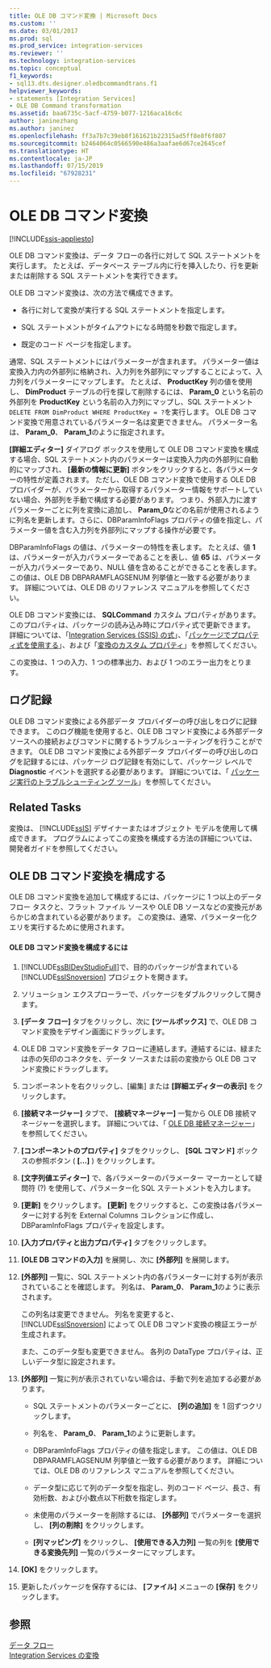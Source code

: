 ```yaml
---
title: OLE DB コマンド変換 | Microsoft Docs
ms.custom: ''
ms.date: 03/01/2017
ms.prod: sql
ms.prod_service: integration-services
ms.reviewer: ''
ms.technology: integration-services
ms.topic: conceptual
f1_keywords:
- sql13.dts.designer.oledbcommandtrans.f1
helpviewer_keywords:
- statements [Integration Services]
- OLE DB Command transformation
ms.assetid: baa6735c-5acf-4759-b077-1216aca16c6c
author: janinezhang
ms.author: janinez
ms.openlocfilehash: ff3a7b7c39eb8f161621b22315ad5ff8e8f6f807
ms.sourcegitcommit: b2464064c0566590e486a3aafae6d67ce2645cef
ms.translationtype: HT
ms.contentlocale: ja-JP
ms.lasthandoff: 07/15/2019
ms.locfileid: "67928231"
---
```

# <a name="ole-db-command-transformation"></a>OLE DB コマンド変換

[!INCLUDE[ssis-appliesto](../../../includes/ssis-appliesto-ssvrpluslinux-asdb-asdw-xxx.md)]


  OLE DB コマンド変換は、データ フローの各行に対して SQL ステートメントを実行します。 たとえば、データベース テーブル内に行を挿入したり、行を更新または削除する SQL ステートメントを実行できます。  
  
 OLE DB コマンド変換は、次の方法で構成できます。  
  
-   各行に対して変換が実行する SQL ステートメントを指定します。  
  
-   SQL ステートメントがタイムアウトになる時間を秒数で指定します。  
  
-   既定のコード ページを指定します。  
  
 通常、SQL ステートメントにはパラメーターが含まれます。 パラメーター値は変換入力内の外部列に格納され、入力列を外部列にマップすることによって、入力列をパラメーターにマップします。 たとえば、 **ProductKey** 列の値を使用し、 **DimProduct** テーブルの行を探して削除するには、 **Param_0** という名前の外部列を **ProductKey** という名前の入力列にマップし、SQL ステートメント `DELETE FROM DimProduct WHERE ProductKey = ?`を実行します。 OLE DB コマンド変換で用意されているパラメーター名は変更できません。 パラメーター名は、 **Param_0**、 **Param_1**のように指定されます。  
  
 **[詳細エディター]** ダイアログ ボックスを使用して OLE DB コマンド変換を構成する場合、SQL ステートメント内のパラメーターは変換入力内の外部列に自動的にマップされ、 **[最新の情報に更新]** ボタンをクリックすると、各パラメーターの特性が定義されます。 ただし、OLE DB コマンド変換で使用する OLE DB プロバイダーが、パラメーターから取得するパラメーター情報をサポートしていない場合、外部列を手動で構成する必要があります。 つまり、外部入力に渡すパラメーターごとに列を変換に追加し、 **Param_0**などの名前が使用されるように列名を更新します。さらに、DBParamInfoFlags プロパティの値を指定し、パラメーター値を含む入力列を外部列にマップする操作が必要です。  
  
 DBParamInfoFlags の値は、パラメーターの特性を表します。 たとえば、値 **1** は、パラメーターが入力パラメーターであることを表し、値 **65** は、パラメーターが入力パラメーターであり、NULL 値を含めることができることを表します。 この値は、OLE DB DBPARAMFLAGSENUM 列挙値と一致する必要があります。 詳細については、OLE DB のリファレンス マニュアルを参照してください。  
  
 OLE DB コマンド変換には、 **SQLCommand** カスタム プロパティがあります。 このプロパティは、パッケージの読み込み時にプロパティ式で更新できます。 詳細については、「[Integration Services &#40;SSIS&#41; の式](../../../integration-services/expressions/integration-services-ssis-expressions.md)」、「[パッケージでプロパティ式を使用する](../../../integration-services/expressions/use-property-expressions-in-packages.md)」、および「[変換のカスタム プロパティ](../../../integration-services/data-flow/transformations/transformation-custom-properties.md)」を参照してください。  
  
 この変換は、1 つの入力、1 つの標準出力、および 1 つのエラー出力をとります。  
  
## <a name="logging"></a>ログ記録  
 OLE DB コマンド変換による外部データ プロバイダーの呼び出しをログに記録できます。 このログ機能を使用すると、OLE DB コマンド変換による外部データ ソースへの接続およびコマンドに関するトラブルシューティングを行うことができます。 OLE DB コマンド変換による外部データ プロバイダーの呼び出しのログを記録するには、パッケージ ログ記録を有効にして、パッケージ レベルで **Diagnostic** イベントを選択する必要があります。 詳細については、「 [パッケージ実行のトラブルシューティング ツール](../../../integration-services/troubleshooting/troubleshooting-tools-for-package-execution.md)」を参照してください。  
  
## <a name="related-tasks"></a>Related Tasks  
 変換は、 [!INCLUDE[ssIS](../../../includes/ssis-md.md)] デザイナーまたはオブジェクト モデルを使用して構成できます。 プログラムによってこの変換を構成する方法の詳細については、開発者ガイドを参照してください。  
  
## <a name="configure-the-ole-db-command-transformation"></a>OLE DB コマンド変換を構成する
  OLE DB コマンド変換を追加して構成するには、パッケージに 1 つ以上のデータ フロー タスクと、フラット ファイル ソースや OLE DB ソースなどの変換元があらかじめ含まれている必要があります。 この変換は、通常、パラメーター化クエリを実行するために使用されます。  
  
#### <a name="to-configure-the-ole-db-command-transformation"></a>OLE DB コマンド変換を構成するには  
  
1.  [!INCLUDE[ssBIDevStudioFull](../../../includes/ssbidevstudiofull-md.md)]で、目的のパッケージが含まれている [!INCLUDE[ssISnoversion](../../../includes/ssisnoversion-md.md)] プロジェクトを開きます。  
  
2.  ソリューション エクスプローラーで、パッケージをダブルクリックして開きます。  
  
3.  **[データ フロー]** タブをクリックし、次に **[ツールボックス]** で、OLE DB コマンド変換をデザイン画面にドラッグします。  
  
4.  OLE DB コマンド変換をデータ フローに連結します。連結するには、緑または赤の矢印のコネクタを、データ ソースまたは前の変換から OLE DB コマンド変換にドラッグします。  
  
5.  コンポーネントを右クリックし、[編集] または **[詳細エディターの表示]** をクリックします。  
  
6.  **[接続マネージャー]** タブで、 **[接続マネージャー]** 一覧から OLE DB 接続マネージャーを選択します。 詳細については、「 [OLE DB 接続マネージャー](../../../integration-services/connection-manager/ole-db-connection-manager.md)」を参照してください。  
  
7.  **[コンポーネントのプロパティ]** タブをクリックし、 **[SQL コマンド]** ボックスの参照ボタン ( **[...]** ) をクリックします。  
  
8.  **[文字列値エディター]** で、各パラメーターのパラメーター マーカーとして疑問符 (?) を使用して、パラメーター化 SQL ステートメントを入力します。  
  
9. **[更新]** をクリックします。 **[更新]** をクリックすると、この変換は各パラメーターに対する列を External Columns コレクションに作成し、DBParamInfoFlags プロパティを設定します。  
  
10. **[入力プロパティと出力プロパティ]** タブをクリックします。  
  
11. **[OLE DB コマンドの入力]** を展開し、次に **[外部列]** を展開します。  
  
12. **[外部列]** 一覧に、SQL ステートメント内の各パラメーターに対する列が表示されていることを確認します。 列名は、 **Param_0**、 **Param_1**のように表示されます。  
  
     この列名は変更できません。 列名を変更すると、 [!INCLUDE[ssISnoversion](../../../includes/ssisnoversion-md.md)] によって OLE DB コマンド変換の検証エラーが生成されます。  
  
     また、このデータ型も変更できません。 各列の DataType プロパティは、正しいデータ型に設定されます。  
  
13. **[外部列]** 一覧に列が表示されていない場合は、手動で列を追加する必要があります。  
  
    -   SQL ステートメントのパラメーターごとに、 **[列の追加]** を 1 回ずつクリックします。  
  
    -   列名を、 **Param_0**、 **Param_1**のように更新します。  
  
    -   DBParamInfoFlags プロパティの値を指定します。 この値は、OLE DB DBPARAMFLAGSENUM 列挙値と一致する必要があります。 詳細については、OLE DB のリファレンス マニュアルを参照してください。  
  
    -   データ型に応じて列のデータ型を指定し、列のコード ページ、長さ、有効桁数、および小数点以下桁数を指定します。  
  
    -   未使用のパラメーターを削除するには、 **[外部列]** でパラメーターを選択し、 **[列の削除]** をクリックします。  
  
    -   **[列マッピング]** をクリックし、 **[使用できる入力列]** 一覧の列を **[使用できる変換先列]** 一覧のパラメーターにマップします。  
  
14. **[OK]** をクリックします。  
  
15. 更新したパッケージを保存するには、 **[ファイル]** メニューの **[保存]** をクリックします。  
  
## <a name="see-also"></a>参照  
 [データ フロー](../../../integration-services/data-flow/data-flow.md)   
 [Integration Services の変換](../../../integration-services/data-flow/transformations/integration-services-transformations.md)  
  
  
